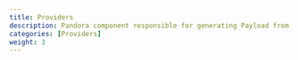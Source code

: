 ```yaml
---
title: Providers
description: Pandora component responsible for generating Payload from files for the generator
categories: [Providers]
weight: 3
---
```


